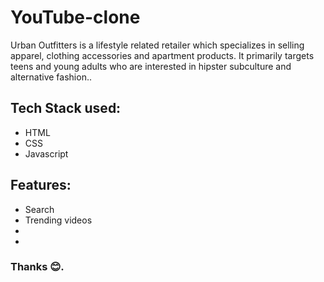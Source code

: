 # YouTube-clone

Urban Outfitters is a lifestyle related retailer which specializes in selling apparel, clothing accessories and apartment products. It primarily targets teens and young adults who are interested in hipster subculture and alternative fashion..

## Tech Stack used:
<ul>
  <li>HTML</li>
  <li>CSS</li>
  <li>Javascript</li>
</ul>

## Features:
<ul>
  <li>Search</li>
  <li>Trending videos</li>
  <li></li>
  <li></li>
</ul>

### Thanks 😊.

